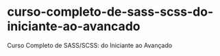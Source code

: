 # curso-completo-de-sass-scss-do-iniciante-ao-avancado
 Curso Completo de SASS/SCSS: do Iniciante ao Avançado

